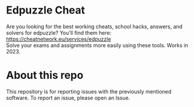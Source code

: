 # Edpuzzle Cheat  
Are you looking for the best working cheats, school hacks, answers, and solvers for edpuzzle? You'll find them here: https://cheatnetwork.eu/services/edpuzzle  
Solve your exams and assignments more easily using these tools. Works in 2023.  
# About this repo  
This repository is for reporting issues with the previously mentioned software. To report an issue, please open an Issue.  

